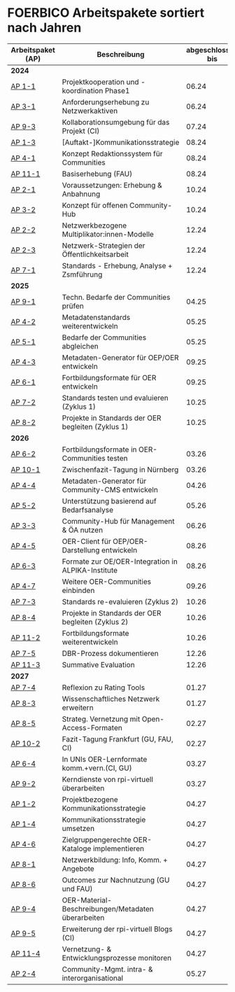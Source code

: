 # FOERBICO Arbeitspakete sortiert nach Jahren

| Arbeitspaket (AP) | Beschreibung                                                                                   | abgeschlossen bis |
|--------------------|-----------------------------------------------------------------------------------------------|----------|
| **2024**                                                                                                           |          |
| [AP 1-1](https://git.rpi-virtuell.de/Comenius-Institut/FOERBICO/milestone/5)            | Projektkooperation und -koordination Phase1                                            | 06.24    |
| [AP 3-1](https://git.rpi-virtuell.de/Comenius-Institut/FOERBICO/milestone/9)            | Anforderungserhebung zu Netzwerkaktiven                          | 06.24    |
| [AP 9-3](https://git.rpi-virtuell.de/Comenius-Institut/FOERBICO/milestone/4)            | Kollaborationsumgebung für das Projekt (CI)                     | 07.24    |
| [AP 1-3](https://git.rpi-virtuell.de/Comenius-Institut/FOERBICO/milestone/79)           | [Auftakt-]Kommunikationsstrategie                          | 08.24    |
| [AP 4-1](https://git.rpi-virtuell.de/Comenius-Institut/FOERBICO/milestone/80)           | Konzept Redaktionssystem für Communities                           | 08.24    |
| [AP 11-1](https://git.rpi-virtuell.de/Comenius-Institut/FOERBICO/milestone/10)          | Basiserhebung (FAU)                                                                               | 08.24    |
| [AP 2-1](https://git.rpi-virtuell.de/Comenius-Institut/FOERBICO/milestone/82)           | Voraussetzungen: Erhebung & Anbahnung                                        | 10.24    |
| [AP 3-2](https://git.rpi-virtuell.de/Comenius-Institut/FOERBICO/milestone/83)           | Konzept für offenen Community-Hub                | 10.24    |
| [AP 2-2](https://git.rpi-virtuell.de/Comenius-Institut/FOERBICO/milestone/84)           | Netzwerkbezogene Multiplikator:innen-Modelle                             | 12.24    |
| [AP 2-3](https://git.rpi-virtuell.de/Comenius-Institut/FOERBICO/milestone/85)           | Netzwerk-Strategien der Öffentlichkeitsarbeit                          | 12.24    |
| [AP 7-1](https://git.rpi-virtuell.de/Comenius-Institut/FOERBICO/milestone/86)           | Standards - Erhebung, Analyse + Zsmführung     | 12.24    |
| **2025**                                                                                                           |          |
| [AP 9-1](https://git.rpi-virtuell.de/Comenius-Institut/FOERBICO/milestone/87)           | Techn. Bedarfe der Communities prüfen                            | 04.25    |
| [AP 4-2](https://git.rpi-virtuell.de/Comenius-Institut/FOERBICO/milestone/88)           | Metadatenstandards weiterentwickeln   | 05.25    |
| [AP 5-1](https://git.rpi-virtuell.de/Comenius-Institut/FOERBICO/milestone/89)           | Bedarfe der Communities abgleichen                                                          | 05.25    |
| [AP 4-3](https://git.rpi-virtuell.de/Comenius-Institut/FOERBICO/milestone/90)           | Metadaten-Generator für OEP/OER entwickeln                              | 09.25    |
| [AP 6-1](https://git.rpi-virtuell.de/Comenius-Institut/FOERBICO/milestone/91)           | Fortbildungsformate für OER entwickeln                                    | 09.25    |
| [AP 7-2](https://git.rpi-virtuell.de/Comenius-Institut/FOERBICO/milestone/92)           | Standards testen und evaluieren (Zyklus 1)                                           | 10.25    |
| [AP 8-2](https://git.rpi-virtuell.de/Comenius-Institut/FOERBICO/milestone/93)           | Projekte in Standards der OER begleiten (Zyklus 1)                        | 10.25    |
| **2026**                                                                                                           |          |
| [AP 6-2](https://git.rpi-virtuell.de/Comenius-Institut/FOERBICO/milestone/94)           | Fortbildungsformate in OER-Communities testen                       | 03.26    |
| [AP 10-1](https://git.rpi-virtuell.de/Comenius-Institut/FOERBICO/milestone/95)          | Zwischenfazit-Tagung in Nürnberg                                                | 03.26    |
| [AP 4-4](https://git.rpi-virtuell.de/Comenius-Institut/FOERBICO/milestone/96)           | Metadaten-Generator für Community-CMS entwickeln                     | 04.26    |
| [AP 5-2](https://git.rpi-virtuell.de/Comenius-Institut/FOERBICO/milestone/97)           | Unterstützung basierend auf Bedarfsanalyse                                            | 05.26    |
| [AP 3-3](https://git.rpi-virtuell.de/Comenius-Institut/FOERBICO/milestone/98)           | Community-Hub für Management & ÖA nutzen             | 06.26    |
| [AP 4-5](https://git.rpi-virtuell.de/Comenius-Institut/FOERBICO/milestone/99)           | OER-Client für OEP/OER-Darstellung entwickeln                         | 08.26    |
| [AP 6-3](https://git.rpi-virtuell.de/Comenius-Institut/FOERBICO/milestone/100)          | Formate zur OE/OER-Integration in ALPIKA-Institute             | 08.26    |
| [AP 4-7](https://git.rpi-virtuell.de/Comenius-Institut/FOERBICO/milestone/101)          | Weitere OER-Communities einbinden                                             | 09.26    |
| [AP 7-3](https://git.rpi-virtuell.de/Comenius-Institut/FOERBICO/milestone/102)          | Standards re-evaluieren (Zyklus 2)                                                       | 10.26    |
| [AP 8-4](https://git.rpi-virtuell.de/Comenius-Institut/FOERBICO/milestone/103)          | Projekte in Standards der OER begleiten (Zyklus 2)                      | 10.26    |
| [AP 11-2](https://git.rpi-virtuell.de/Comenius-Institut/FOERBICO/milestone/104)         | Fortbildungsformate weiterentwickeln                       | 10.26    |
| [AP 7-5](https://git.rpi-virtuell.de/Comenius-Institut/FOERBICO/milestone/105)          | DBR-Prozess dokumentieren                                                              | 12.26    |
| [AP 11-3](https://git.rpi-virtuell.de/Comenius-Institut/FOERBICO/milestone/106)         | Summative Evaluation                                                                          | 12.26    |
| **2027**                                                                                                           |          |
| [AP 7-4](https://git.rpi-virtuell.de/Comenius-Institut/FOERBICO/milestone/107)          | Reflexion zu Rating Tools                                                                     | 01.27    |
| [AP 8-3](https://git.rpi-virtuell.de/Comenius-Institut/FOERBICO/milestone/108)          | Wissenschaftliches Netzwerk erweitern                                 | 01.27    |
| [AP 8-5](https://git.rpi-virtuell.de/Comenius-Institut/FOERBICO/milestone/109)          | Strateg. Vernetzung mit Open-Access-Formaten                                              | 02.27    |
| [AP 10-2](https://git.rpi-virtuell.de/Comenius-Institut/FOERBICO/milestone/15)          | Fazit-Tagung Frankfurt (GU, FAU, CI)                                                           | 02.27    |
| [AP 6-4](https://git.rpi-virtuell.de/Comenius-Institut/FOERBICO/milestone/14)           | In UNIs OER-Lernformate komm.+vern.(CI, GU)                    | 03.27    |
| [AP 9-2](https://git.rpi-virtuell.de/Comenius-Institut/FOERBICO/milestone/8)            | Kerndienste von rpi-virtuell überarbeiten                           | 03.27    |
| [AP 1-2](https://git.rpi-virtuell.de/Comenius-Institut/FOERBICO/milestone/6)            | Projektbezogene Kommunikationsstrategie                                               | 04.27    |
| [AP 1-4](https://git.rpi-virtuell.de/Comenius-Institut/FOERBICO/milestone/114)          | Kommunikationsstrategie umsetzen                                    | 04.27    |
| [AP 4-6](https://git.rpi-virtuell.de/Comenius-Institut/FOERBICO/milestone/115)          | Zielgruppengerechte OER-Kataloge implementieren                            | 04.27    |
| [AP 8-1](https://git.rpi-virtuell.de/Comenius-Institut/FOERBICO/milestone/116)          | Netzwerkbildung: Info, Komm. + Angebote                             | 04.27    |
| [AP 8-6](https://git.rpi-virtuell.de/Comenius-Institut/FOERBICO/milestone/13)           | Outcomes zur Nachnutzung (GU und FAU)                                                                     | 04.27    |
| [AP 9-4](https://git.rpi-virtuell.de/Comenius-Institut/FOERBICO/milestone/118)          | OER-Material-Beschreibungen/Metadaten überarbeiten            | 04.27    |
| [AP 9-5](https://git.rpi-virtuell.de/Comenius-Institut/FOERBICO/milestone/16)           | Erweiterung der rpi-virtuell Blogs (CI)                      | 04.27    |
| [AP 11-4](https://git.rpi-virtuell.de/Comenius-Institut/FOERBICO/milestone/120)         | Vernetzung- & Entwicklungsprozesse monitoren                       | 04.27    |
| [AP 2-4](https://git.rpi-virtuell.de/Comenius-Institut/FOERBICO/milestone/121)          | Community-Mgmt. intra- & interorganisational                                        | 05.27    |